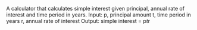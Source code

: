 A calculator that calculates simple interest given principal, annual rate of interest and time period in years.
Input:
   p, principal amount
   t, time period in years
   r, annual rate of interest
Output:
   simple interest = p*t*r

